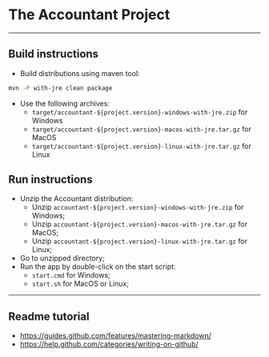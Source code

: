 # The Accountant Project

-----------------------------------------------------------------------------------

## Build instructions

- Build distributions using maven tool:

```bash
mvn -P with-jre clean package
```

- Use the following archives:
    - `target/accountant-${project.version}-windows-with-jre.zip` for Windows
    - `target/accountant-${project.version}-macos-with-jre.tar.gz` for MacOS
    - `target/accountant-${project.version}-linux-with-jre.tar.gz` for Linux

## Run instructions

- Unzip the Accountant distribution:
    - Unzip `accountant-${project.version}-windows-with-jre.zip` for Windows;
    - Unzip `accountant-${project.version}-macos-with-jre.tar.gz` for MacOS;
    - Unzip `accountant-${project.version}-linux-with-jre.tar.gz` for Linux;
- Go to unzipped directory;
- Run the app by double-click on the start script:
    - `start.cmd` for Windows;
    - `start.sh` for MacOS or Linux;

-----------------------------------------------------------------------------------

## Readme tutorial

- https://guides.github.com/features/mastering-markdown/
- https://help.github.com/categories/writing-on-github/
